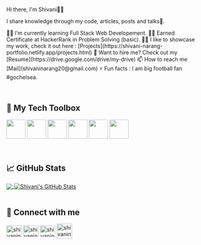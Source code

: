 Hi there, I'm Shivani👩‍💻

I  share knowledge through my code, articles, posts and talks💙️.
<p>
👨‍💻 I’m currently learning Full Stack Web Developement.
👨‍💻 Earned Certificate at HackerRank in Problem Solving (basic).
👨‍💻 I like to showcase my work, check it out here : [Projects](https://shivani-narang-portfolio.netlify.app/projects.html)
📄 Want to hire me? Check out my [Resume](https://drive.google.com/drive/my-drive)
📫 How to reach me [Mail](shivaninarang20@gmail.com)
⚡ Fun facts : I am big football fan #gochelsea.
</p>
<br>

## 🧰 My Tech Toolbox

<p>
<img src="https://cdn.jsdelivr.net/gh/devicons/devicon/icons/html5/html5-original.svg" width="50" height="50"/>
<img src="https://cdn.jsdelivr.net/gh/devicons/devicon/icons/css3/css3-original.svg" width="50" height="50"/>
<img src="https://cdn.jsdelivr.net/gh/devicons/devicon/icons/javascript/javascript-original.svg"width="50" height="50" />
  <img src="https://cdn.jsdelivr.net/gh/devicons/devicon/icons/java/java-original-wordmark.svg"  width="50" height="50"/>
<img src="https://cdn.jsdelivr.net/gh/devicons/devicon/icons/visualstudio/visualstudio-plain.svg" width="50" height="50"/>
<img src="https://cdn.jsdelivr.net/gh/devicons/devicon/icons/jira/jira-original-wordmark.svg"width="50" height="50" />
  </p>
<br>  
 
## &#x1f4c8; GitHub Stats

 <div>
<a href="https://github.com/Shivani-exe/Shivani-exe">
  <img align="center" src="https://github-readme-stats.vercel.app/api/top-langs/?username=Shivani-exe&title_color=ffffff&text_color=c9cacc&icon_color=2bbc8a&bg_color=1d1f21&langs_count=3" />
</a>
<a href="https://github.com/Shivani-exe/Shivani-exe">
  <img align="center" src="https://github-readme-stats.vercel.app/api?username=rutvikpumak&show_icons=true&line_height=27&count_private=true&title_color=ffffff&text_color=c9cacc&icon_color=2bbc8a&bg_color=1d1f21" alt="Shivani's GitHub Stats" />
</a>
</div>
<br>

## 🔗 Connect with me

<a href="https://twitter.com/snarang_exe" target="blank"><img align="center" src="https://raw.githubusercontent.com/rahuldkjain/github-profile-readme-generator/master/src/images/icons/Social/twitter.svg" alt="shivaninarang" height="30" width="40" /></a>
<a href="https://www.linkedin.com/in/shivani-narang-a86298141/" target="blank"><img align="center" src="https://raw.githubusercontent.com/rahuldkjain/github-profile-readme-generator/master/src/images/icons/Social/linked-in-alt.svg" alt="shivaninarang" height="30" width="40" /></a>
<a href="https://instagram.com/shivani.narang._" target="blank"><img align="center" src="https://raw.githubusercontent.com/rahuldkjain/github-profile-readme-generator/master/src/images/icons/Social/instagram.svg" alt="shivaninarang" height="30" width="40" /></a>
<a href="mailto:shivaninarang20@gmail.com" target="blank"><img align="center" src="https://img.icons8.com/color/48/000000/gmail-new.png" alt="shivaninarang20@ail.com" height="40" width="40" /></a>
       
